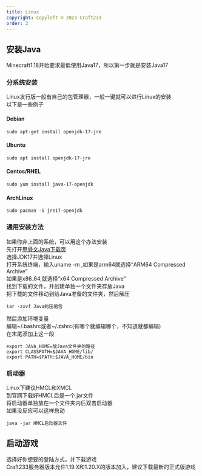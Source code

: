 ```yaml
---
title: Linux
copyright: Copyleft © 2023 Craft233
order: 2
---
```

## 安装Java
Minecraft1.18开始要求最低使用Java17，所以第一步就是安装Java17  
### 分系统安装  
Linux发行版一般有自己的包管理器，一般一键就可以进行Linux的安装  
以下是一些例子  
#### Debian
```
sudo apt-get install openjdk-17-jre
```
#### Ubuntu
```
sudo apt install openjdk-17-jre
```
#### Centos/RHEL
```
sudo yum install java-17-openjdk
```
#### ArchLinux
```
sudo pacman -S jre17-openjdk
```

### 通用安装方法  
如果你非上面的系统，可以用这个办法安装  
先打开[甲骨文Java下载页](https://www.oracle.com/cn/java/technologies/downloads/)  
选择JDK17并选择Linux  
打开系统终端，输入uname -m ,如果是arm64就选择“ARM64 Compressed Archive”  
如果是x86_64,就选择“x64 Compressed Archive”  
找到下载的文件，并创建单独一个文件夹存放Java  
把下载的文件移动到给Java准备的文件夹，然后解压  
```
tar -zxvf Java的压缩包
```

然后添加环境变量  
编辑~/.bashrc或者~/.zshrc(有哪个就编辑哪个，不知道就都编辑)  
在末尾添加上这一段
```
export JAVA_HOME=放Java文件夹的路径
export CLASSPATH=$JAVA_HOME/lib/
export PATH=$PATH:$JAVA_HOME/bin
```

### 启动器
Linux下建议HMCL和XMCL  
到官网下载好HMCL后是一个.jar文件  
将启动器单独放在一个文件夹内后双击启动器  
如果没反应可以这样启动 
```
java -jar HMCL启动器文件
```
## 启动游戏  
选择好你想要的登陆方式，并下载游戏  
Craft233服务器版本允许1.19.X和1.20.X的版本加入，建议下载最新的正式版游戏  